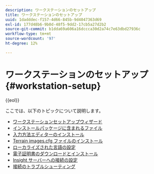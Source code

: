 ```yaml
---
description: ワークステーションのセットアップ
title: ワークステーションのセットアップ
uuid: 1dadddec-f157-4d66-845b-9d4047363d69
exl-id: 177d48b6-9b0d-48f5-9dd2-17cb5a27d2b2
source-git-commit: b1dda69a606a16dccca30d2a74c7e63dbd27936c
workflow-type: tm+mt
source-wordcount: '97'
ht-degree: 12%

---
```


# ワークステーションのセットアップ{#workstation-setup}

{{eol}}

ここでは、以下のトピックについて説明します。

* [ワークステーションセットアップウィザード](dwb-client-installer.md)
* [インストールパッケージに含まれるファイル](c-install-pkg.md)
* [入力方法エディターのインストール](https://experienceleague.adobe.com/docs/data-workbench/using/install/workstation-setup/c-localized-ime.html)
* [Terrain images.cfg ファイルのインストール](https://experienceleague.adobe.com/docs/data-workbench/using/install/workstation-setup/c-setting-localized-languages.html)
* [ローカライズされた言語の設定](https://experienceleague.adobe.com/docs/data-workbench/using/install/workstation-setup/c-setting-localized-languages.html)
* [電子証明書のダウンロードとインストール](https://experienceleague.adobe.com/docs/data-workbench/using/install/workstation-setup/c-dgtl-crtf.html)
* [Insight サーバーへの接続の設定](https://experienceleague.adobe.com/docs/data-workbench/using/install/workstation-setup/c-conn-isvr.html)
* [接続のトラブルシューティング](https://experienceleague.adobe.com/docs/data-workbench/using/install/workstation-setup/t-conn-trbsh.html)
